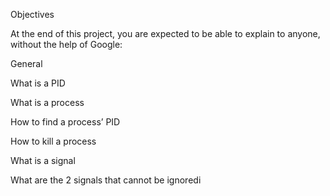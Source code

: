 Objectives

At the end of this project, you are expected to be able to explain to anyone, without the help of Google:



General

What is a PID

What is a process

How to find a process’ PID

How to kill a process

What is a signal

What are the 2 signals that cannot be ignoredi
